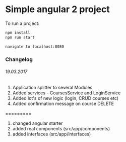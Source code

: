 # Simple angular 2 project

To run a project:
```bash
npm install
npm run start

navigate to localhost:8080
```


### Changelog

###### 19.03.2017
1) Application splitter to several Modules
2) Added services - CoursesService and LoginService
3) Added lot's of new logic (login, CRUD courses etc)
4) Added confirmation message on course DELETE

=========

1) changed angular starter
2) added real components (src/app/components)
3) added interfaces (src/app/interfaces)